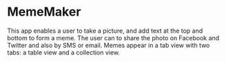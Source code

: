 # MemeMaker

This app enables a user to take a picture, and add text at the top and bottom to form a meme. The user can to share the photo on Facebook and Twitter and also by SMS or email. Memes appear in a tab view with two tabs: a table view and a collection view.

